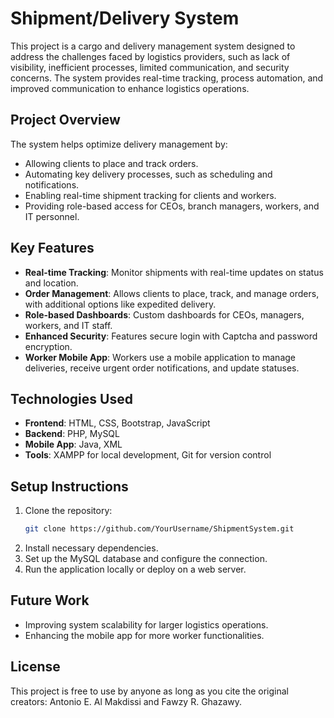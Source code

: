 Shipment/Delivery System
=========================

This project is a cargo and delivery management system designed to address the challenges faced by logistics providers, such as lack of visibility, inefficient processes, limited communication, and security concerns. The system provides real-time tracking, process automation, and improved communication to enhance logistics operations.

Project Overview
----------------
The system helps optimize delivery management by:
- Allowing clients to place and track orders.
- Automating key delivery processes, such as scheduling and notifications.
- Enabling real-time shipment tracking for clients and workers.
- Providing role-based access for CEOs, branch managers, workers, and IT personnel.

Key Features
------------
- **Real-time Tracking**: Monitor shipments with real-time updates on status and location.
- **Order Management**: Allows clients to place, track, and manage orders, with additional options like expedited delivery.
- **Role-based Dashboards**: Custom dashboards for CEOs, managers, workers, and IT staff.
- **Enhanced Security**: Features secure login with Captcha and password encryption.
- **Worker Mobile App**: Workers use a mobile application to manage deliveries, receive urgent order notifications, and update statuses.

Technologies Used
-----------------
- **Frontend**: HTML, CSS, Bootstrap, JavaScript
- **Backend**: PHP, MySQL
- **Mobile App**: Java, XML
- **Tools**: XAMPP for local development, Git for version control

Setup Instructions
------------------
1. Clone the repository:
   ```bash
   git clone https://github.com/YourUsername/ShipmentSystem.git
2. Install necessary dependencies.
3. Set up the MySQL database and configure the connection.
4. Run the application locally or deploy on a web server.

Future Work
-----------
- Improving system scalability for larger logistics operations.
- Enhancing the mobile app for more worker functionalities.

License
-------
This project is free to use by anyone as long as you cite the original creators: Antonio E. Al Makdissi and Fawzy R. Ghazawy.
